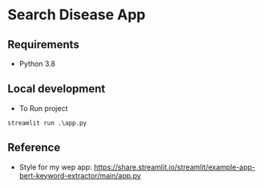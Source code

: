 # Search Disease App

## Requirements

- Python 3.8

## Local development

- To Run project

```shell
streamlit run .\app.py
```

## Reference

- Style for my wep app: https://share.streamlit.io/streamlit/example-app-bert-keyword-extractor/main/app.py
